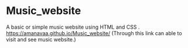 # Music_website
A basic or simple music website using HTML and CSS . 
https://amanavaa.github.io/Music_website/ (Through this link can able to visit and see music website.)
